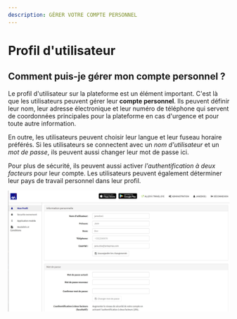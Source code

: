 ```yaml
---
description: GÉRER VOTRE COMPTE PERSONNEL
---
```


# Profil d'utilisateur

## Comment puis-je gérer mon compte personnel ?

Le profil d'utilisateur sur la plateforme est un élément important. C'est là que les utilisateurs peuvent gérer leur **compte personnel**. Ils peuvent définir leur nom, leur adresse électronique et leur numéro de téléphone qui servent de coordonnées principales pour la plateforme en cas d'urgence et pour toute autre information.

En outre, les utilisateurs peuvent choisir leur langue et leur fuseau horaire préférés. Si les utilisateurs se connectent avec un _nom d'utilisateur_ et un _mot de passe_, ils peuvent aussi changer leur mot de passe ici.

Pour plus de sécurité, ils peuvent aussi activer _l'authentification à deux facteurs_ pour leur compte. Les utilisateurs peuvent également déterminer leur pays de travail personnel dans leur profil.

![](../.gitbook/assets/user-profile.jpg)


